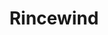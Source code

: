 ---
title: "Rincewind"
hashtag: rincewind
know-your-goals: survive
type: novel
tags:
  - Discworld
  - Fictional Character
---